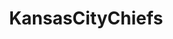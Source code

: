 ---
title: KansasCityChiefs
crosslinks:
- nfl
- steelers
- livven
- oaklandraiders
- KCRoyals
- nflstreams
- '2013'
- Patriots
- Madden
- eagles
- reddit_stream
- MikeGlennon
- food
- SportingKC
- sports
- NYGiants
- CatastrophicFailure
- CoalitionAgainstEvil
- socialwork
- DenverBroncos
---